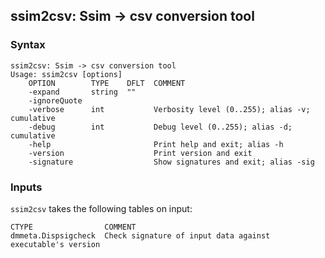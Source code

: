 ## ssim2csv: Ssim -> csv conversion tool



### Syntax

```
ssim2csv: Ssim -> csv conversion tool
Usage: ssim2csv [options]
    OPTION        TYPE    DFLT  COMMENT
    -expand       string  ""
    -ignoreQuote
    -verbose      int           Verbosity level (0..255); alias -v; cumulative
    -debug        int           Debug level (0..255); alias -d; cumulative
    -help                       Print help and exit; alias -h
    -version                    Print version and exit
    -signature                  Show signatures and exit; alias -sig

```

### Inputs

`ssim2csv` takes the following tables on input:
```
CTYPE                COMMENT
dmmeta.Dispsigcheck  Check signature of input data against executable's version
```

